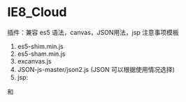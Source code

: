 # IE8_Cloud
插件：兼容 es5 语法，canvas，JSON用法，jsp 注意事项模板

1. es5-shim.min.js
2. es5-sham.min.js
3. excanvas.js
4. JSON-js-master/json2.js  (JSON 可以根据使用情况选择)
5. jsp:
<!DOCTYPE html PUBLIC "-//W3C//DTD XHTML 1.0 Transitional//EN" "http://www.w3.org/TR/xhtml1/DTD/xhtml1-transitional.dtd">
<html xmlns="http://www.w3.org/1999/xhtml">

和

<meta http-equiv="Content-Type" content="text/html; charset=UTF-8">
<meta http-equiv="X-UA-Compatible" content="IE=edge">
